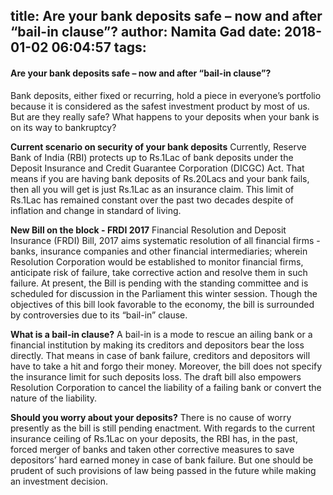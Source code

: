 title: Are your bank deposits safe – now and after “bail-in clause”?
author: Namita Gad
date: 2018-01-02 06:04:57
tags:
---
#### Are your bank deposits safe – now and after “bail-in clause”?

Bank deposits, either fixed or recurring, hold a piece in everyone’s portfolio because it is considered as the safest investment product by most of us. But are they really safe? What happens to your deposits when your bank is on its way to bankruptcy? 

**Current scenario on security of your bank deposits**
Currently, Reserve Bank of India (RBI) protects up to Rs.1Lac of bank deposits under the Deposit Insurance and Credit Guarantee Corporation (DICGC) Act. That means if you are having bank deposits of Rs.20Lacs and your bank fails, then all you will get is just Rs.1Lac as an insurance claim. This limit of Rs.1Lac has remained constant over the past two decades despite of inflation and change in standard of living. 

**New Bill on the block - FRDI 2017**
Financial Resolution and Deposit Insurance (FRDI) Bill, 2017 aims systematic resolution of all financial firms - banks, insurance companies and other financial intermediaries; wherein Resolution Corporation would be established to monitor financial firms, anticipate risk of failure, take corrective action and resolve them in such failure. At present, the Bill is pending with the standing committee and is scheduled for discussion in the Parliament this winter session. Though the objectives of this bill look favorable to the economy, the bill is surrounded by controversies due to its “bail-in” clause.

**What is a bail-in clause?**
A bail-in is a mode to rescue an ailing bank or a financial institution by making its creditors and depositors bear the loss directly. That means in case of bank failure, creditors and depositors will have to take a hit and forgo their money. Moreover, the bill does not specify the insurance limit for such deposits loss. The draft bill also empowers Resolution Corporation to cancel the liability of a failing bank or convert the nature of the liability.

**Should you worry about your deposits?**
There is no cause of worry presently as the bill is still pending enactment. With regards to the current insurance ceiling of Rs.1Lac on your deposits, the RBI has, in the past, forced merger of banks and taken other corrective measures to save depositors’ hard earned money in case of bank failure. But one should be prudent of such provisions of law being passed in the future while making an investment decision.